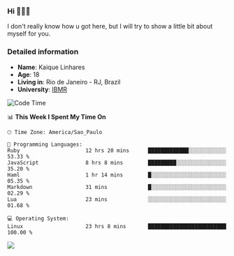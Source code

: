 ### Hi 🙋🏽‍♂️

I don't really know how u got here, but I will try to show a little bit about myself for you.

### Detailed information

* **Name**: Kaique Linhares
* **Age**: 18
* **Living in**: Rio  de Janeiro - RJ, Brazil
* **University**: [IBMR](https://www.ibmr.br/)

<!--START_SECTION:waka-->
![Code Time](http://img.shields.io/badge/Code%20Time-725%20hrs%2019%20mins-blue)

📊 **This Week I Spent My Time On** 

```text
🕑︎ Time Zone: America/Sao_Paulo

💬 Programming Languages: 
Ruby                     12 hrs 20 mins      █████████████░░░░░░░░░░░░   53.33 % 
JavaScript               8 hrs 8 mins        █████████░░░░░░░░░░░░░░░░   35.20 % 
Haml                     1 hr 14 mins        █░░░░░░░░░░░░░░░░░░░░░░░░   05.35 % 
Markdown                 31 mins             █░░░░░░░░░░░░░░░░░░░░░░░░   02.29 % 
Lua                      23 mins             ░░░░░░░░░░░░░░░░░░░░░░░░░   01.68 % 

💻 Operating System: 
Linux                    23 hrs 8 mins       █████████████████████████   100.00 % 
```


<!--END_SECTION:waka-->

<a href="https://www.linkedin.com/in/kaique-linhares-25a840208/"  target="_blank"><img src="https://img.shields.io/badge/-LinkedIn-%230077B5?style=for-the-badge&logo=linkedin&logoColor=white" target="_blank"></a>
